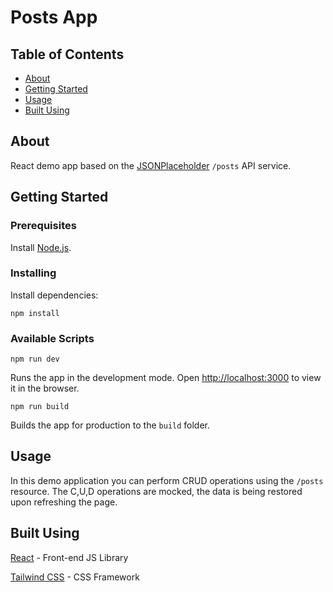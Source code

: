 # Posts App

## Table of Contents

-   [About](#about)
-   [Getting Started](#getting_started)
-   [Usage](#usage)
-   [Built Using](#built_using)

## About <a name = "about"></a>

React demo app based on the [JSONPlaceholder](https://jsonplaceholder.typicode.com/) `/posts` API service.

## Getting Started <a name = "getting_started"></a>

### Prerequisites

Install [Node.js](https://nodejs.org/en/).

### Installing

Install dependencies:

```
npm install
```

### Available Scripts

```
npm run dev
```

Runs the app in the development mode. Open [http://localhost:3000](http://localhost:3000) to view it in the browser.

```
npm run build
```

Builds the app for production to the `build` folder.

## Usage <a name = "usage"></a>

In this demo application you can perform CRUD operations using the `/posts` resource. The C,U,D operations are mocked, the data is being restored upon refreshing the page.

## Built Using <a name = "built_using"></a>

[React](https://reactjs.org/) - Front-end JS Library

[Tailwind CSS](https://tailwindcss.com/) - CSS Framework

